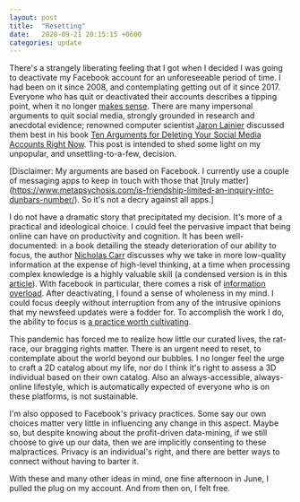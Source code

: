 ```yaml
---
layout: post
title:  "Resetting"
date:   2020-09-21 20:15:15 +0600
categories: update
---
```


There's a strangely liberating feeling that I got when I decided I was going to deactivate my Facebook account for an unforeseeable period of time. I had been on it since 2008, and contemplating getting out of it since 2017. Everyone who has quit or deactivated their accounts describes a tipping point, when it no longer [makes sense](https://www.calnewport.com/blog/2020/05/20/let-go-to-grow-on-a-bloggers-decision-to-trade-social-media-for-a-quieter-life/). There are many impersonal arguments to quit social media, strongly grounded in research and anecdotal evidence; renowned computer scientist [Jaron Lainier](www.jaronlanier.com) discussed them best in his book [Ten Arguments for Deleting Your Social Media Accounts Right Now](http://www.jaronlanier.com/tenarguments.html). This post is intended to shed some light on my unpopular, and unsettling-to-a-few, decision.

[Disclaimer: My arguments are based on Facebook. I currently use a couple of messaging apps to keep in touch with those that ]truly matter](https://www.metapsychosis.com/is-friendship-limited-an-inquiry-into-dunbars-number/). So it's not a decry against all apps.]

I do not have a dramatic story that precipitated my decision. It's more of a practical and ideological choice. I could feel the pervasive impact that being online can have on productivity and cognition. It has been well-documented: in a book detailing the steady deterioration of our ability to focus, the author [Nicholas Carr](https://www.amazon.com/Shallows-What-Internet-Doing-Brains/dp/0393357821/?ascsubtag=[]vx[e]21072194[t]w[d]D) discusses why we take in more low-quality information at the expense of high-level thinking, at a time when processing complex knowledge is a highly valuable skill (a condensed version is in this [article](https://www.vox.com/podcasts/2020/7/1/21308153/the-ezra-klein-show-the-shallows-twitter-facebook-attention-deep-reading-thinking)). With facebook in particular, there comes a risk of [information overload](https://www.irishtimes.com/news/education/social-media-overload-linked-to-fatigue-1.4191997). After deactivating, I found a sense of wholeness in my mind. I could focus deeply without interruption from any of the intrusive opinions that my newsfeed updates were a fodder for. To accomplish the work I do, the ability to focus is [a practice worth cultivating](https://www.calnewport.com/books/deep-work/).

This pandemic has forced me to realize how little our curated lives, the rat-race, our bragging rights matter. There is an urgent need to reset, to contemplate about the world beyond our bubbles. I no longer feel the urge to craft a 2D catalog about my life, nor do I think it's right to assess a 3D individual based on their own catalog. Also an always-accessible, always-online lifestyle, which is automatically expected of everyone who is on these platforms, is not sustainable. 

I'm also opposed to Facebook's privacy practices. Some say our own choices matter very little in influencing any change in this aspect. Maybe so, but despite knowing about the profit-driven data-mining, if we still choose to give up our data, then we are implicitly consenting to these malpractices. Privacy is an individual's right, and there are better ways to connect without having to barter it.

With these and many other ideas in mind, one fine afternoon in June, I pulled the plug on my account. And from then on, I felt free.
